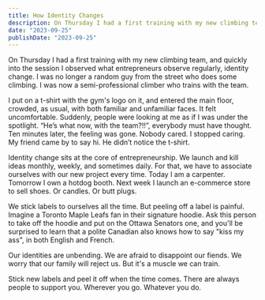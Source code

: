 ```yaml
---
title: How Identity Changes
description: On Thursday I had a first training with my new climbing team, and quickly into the session I observed what entrepreneurs observe regularly, identity change. I was no longer a random guy from the street who does some climbing. I was now a semi-professional climber who trains with the team.
date: "2023-09-25"
publishDate: "2023-09-25"
---
```


On Thursday I had a first training with my new climbing team, and quickly into the session I observed what entrepreneurs observe regularly, identity change. I was no longer a random guy from the street who does some climbing. I was now a semi-professional climber who trains with the team.

I put on a t-shirt with the gym's logo on it, and entered the main floor, crowded, as usual, with both familiar and unfamiliar faces. It felt uncomfortable. Suddenly, people were looking at me as if I was under the spotlight. “He’s what now, with the team?!!”, everybody must have thought. Ten minutes later, the feeling was gone. Nobody cared. I stopped caring. My friend came by to say hi. He didn’t notice the t-shirt. 

Identity change sits at the core of entrepreneurship. We launch and kill ideas monthly, weekly, and sometimes daily. For that, we have to associate ourselves with our new project every time. Today I am a carpenter. Tomorrow I own a hotdog booth. Next week I launch an e-commerce store to sell shoes. Or candles. Or butt plugs.

We stick labels to ourselves all the time. But peeling off a label is painful. Imagine a Toronto Maple Leafs fan in their signature hoodie. Ask this person to take off the hoodie and put on the Ottawa Senators one, and you'll be surprised to learn that a polite Canadian also knows how to say "kiss my ass", in both English and French.

Our identities are unbending. We are afraid to disappoint our fiends. We worry that our family will reject us.
But it's a muscle we can train. 

Stick new labels and peel it off when the time comes. There are always people to support you. Wherever you go. Whatever you do.
